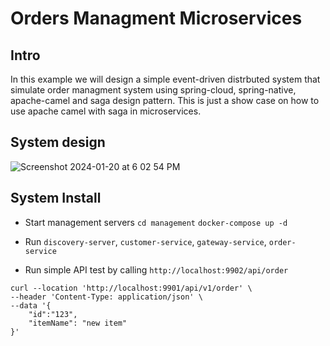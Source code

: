 # Orders Managment Microservices

## Intro
In this example we will design a simple event-driven distrbuted system that simulate order managment system using spring-cloud, spring-native, apache-camel and saga design pattern.
This is just a show case on how to use apache camel with saga in microservices.

## System design
![Screenshot 2024-01-20 at 6 02 54 PM](https://github.com/ahmadalammar/orders-managment/assets/17546520/12b88c1f-bc0f-47a4-ad56-0f10edf9a6b3)


## System Install
* Start management servers
  `cd management`
  `docker-compose up -d`

* Run `discovery-server`, `customer-service`, `gateway-service`, `order-service`

* Run simple API test by calling `http://localhost:9902/api/order`
```
curl --location 'http://localhost:9901/api/v1/order' \
--header 'Content-Type: application/json' \
--data '{
    "id":"123",
    "itemName": "new item"
}'
```
